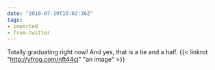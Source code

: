 ```yaml
---
date: "2010-07-19T15:02:36Z"
tags:
- imported
- from-twitter
---
```

Totally graduating right now\! And yes, that is a tie and a half. {{< linkrot "http://yfrog.com/nft44cj" "an image" >}}
